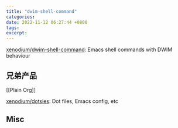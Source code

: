 ```yaml
---
title: "dwim-shell-command"
categories: 
date: 2022-11-12 06:27:44 +0800
tags: 
excerpt: 
---
```


[xenodium/dwim-shell-command](https://github.com/xenodium/dwim-shell-command): Emacs shell commands with DWIM behaviour



## 兄弟产品

[[Plain Org]]

[xenodium/dotsies](https://github.com/xenodium/dotsies): Dot files, Emacs config, etc

## Misc



